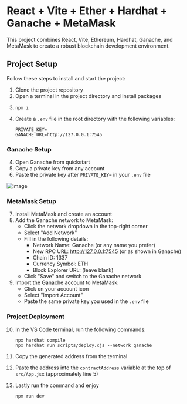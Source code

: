 # React + Vite + Ether + Hardhat + Ganache + MetaMask

This project combines React, Vite, Ethereum, Hardhat, Ganache, and MetaMask to create a robust blockchain development environment.

## Project Setup

Follow these steps to install and start the project:

1. Clone the project repository
2. Open a terminal in the project directory and install packages
3. ```
   npm i
   ```
4. Create a `.env` file in the root directory with the following variables:
   ```
   PRIVATE_KEY=
   GANACHE_URL=http://127.0.0.1:7545
   ```

### Ganache Setup

4. Open Ganache from quickstart
5. Copy a private key from any account
6. Paste the private key after `PRIVATE_KEY=` in your `.env` file

   
![image](https://github.com/user-attachments/assets/a3a2f67d-ad3a-4427-adcb-cb1c2ce32899)


### MetaMask Setup

7. Install MetaMask and create an account
8. Add the Ganache network to MetaMask:
   - Click the network dropdown in the top-right corner
   - Select "Add Network"
   - Fill in the following details:
     - Network Name: Ganache (or any name you prefer)
     - New RPC URL: http://127.0.0.1:7545 (or as shown in Ganache)
     - Chain ID: 1337
     - Currency Symbol: ETH
     - Block Explorer URL: (leave blank)
   - Click "Save" and switch to the Ganache network
9. Import the Ganache account to MetaMask:
   - Click on your account icon
   - Select "Import Account"
   - Paste the same private key you used in the `.env` file

### Project Deployment

10. In the VS Code terminal, run the following commands:
    ```
    npx hardhat compile
    npx hardhat run scripts/deploy.cjs --network ganache
    ```
11. Copy the generated address from the terminal
12. Paste the address into the `contractAddress` variable at the top of `src/App.jsx` (approximately line 5)

13. Lastly run the command and enjoy
    ```
    npm run dev
    ```

